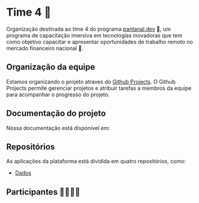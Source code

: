 # Time 4 🌟
Organização destinada ao time 4 do programa [pantanal.dev](https://pantanal.dev) 🚀, um programa de capacitação imersiva em tecnologias inovadoras que tem como objetivo capacitar e apresentar oportunidades de trabalho remoto no mercado financeiro nacional 💼. <br>

## Organização da equipe
Estamos organizando o projeto atraves do [Github Projects](https://github.com/time-4ufms). O Github Projects permite gerenciar projetos e atribuir tarefas a membros da equipe para acompanhar o progresso do projeto.

## Documentação do projeto
Nossa documentação está disponível em:



## Repositórios
As aplicações da plataforma está dividida em quatro repositórios, como:

- [Dados](https://github.com/time-4ufms/data)


## Participantes 🙋‍♀️🙋‍♂️
